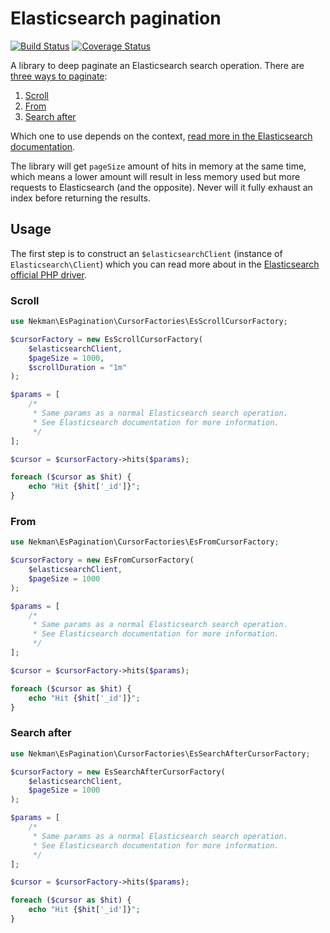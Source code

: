 # Elasticsearch pagination

[![Build Status](https://travis-ci.org/Ekman/es-pagination.svg?branch=master)](https://travis-ci.org/Ekman/es-pagination)
[![Coverage Status](https://coveralls.io/repos/github/Ekman/es-pagination/badge.svg?branch=master)](https://coveralls.io/github/Ekman/es-pagination?branch=master)

A library to deep paginate an Elasticsearch search operation. There are [three ways to paginate](https://www.elastic.co/guide/en/elasticsearch/reference/current/paginate-search-results.html):

1. [Scroll](#scroll)
2. [From](#from)
3. [Search after](#search-after)

Which one to use depends on the context, [read more in the Elasticsearch documentation](https://www.elastic.co/guide/en/elasticsearch/reference/current/paginate-search-results.html).

The library will get `pageSize` amount of hits in memory at the same time, which means a lower amount will result in less memory used but more requests to Elasticsearch (and the opposite). Never will it fully exhaust
an index before returning the results. 

## Usage

The first step is to construct an `$elasticsearchClient` (instance of `Elasticsearch\Client`) which you can read more about in the [Elasticsearch official PHP driver](https://github.com/elastic/elasticsearch-php).

### Scroll

```php
use Nekman\EsPagination\CursorFactories\EsScrollCursorFactory;

$cursorFactory = new EsScrollCursorFactory(
    $elasticsearchClient,
    $pageSize = 1000,
    $scrollDuration = "1m"
);

$params = [
    /*
     * Same params as a normal Elasticsearch search operation.
     * See Elasticsearch documentation for more information.
     */
];

$cursor = $cursorFactory->hits($params);

foreach ($cursor as $hit) {
    echo "Hit {$hit['_id']}";
}
```

### From

```php
use Nekman\EsPagination\CursorFactories\EsFromCursorFactory;

$cursorFactory = new EsFromCursorFactory(
    $elasticsearchClient,
    $pageSize = 1000
);

$params = [
    /*
     * Same params as a normal Elasticsearch search operation.
     * See Elasticsearch documentation for more information.
     */
];

$cursor = $cursorFactory->hits($params);

foreach ($cursor as $hit) {
    echo "Hit {$hit['_id']}";
}
```

### Search after

```php
use Nekman\EsPagination\CursorFactories\EsSearchAfterCursorFactory;

$cursorFactory = new EsSearchAfterCursorFactory(
    $elasticsearchClient,
    $pageSize = 1000
);

$params = [
    /*
     * Same params as a normal Elasticsearch search operation.
     * See Elasticsearch documentation for more information.
     */
];

$cursor = $cursorFactory->hits($params);

foreach ($cursor as $hit) {
    echo "Hit {$hit['_id']}";
}
```
